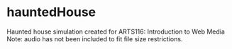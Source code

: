 # hauntedHouse
Haunted house simulation created for ARTS116: Introduction to Web Media
Note: audio has not been included to fit file size restrictions.
